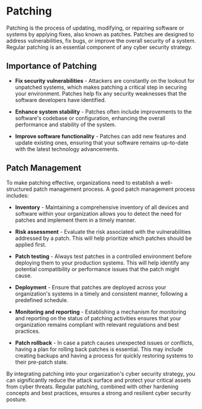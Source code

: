 # Patching

Patching is the process of updating, modifying, or repairing software or systems by applying fixes, also known as patches. Patches are designed to address vulnerabilities, fix bugs, or improve the overall security of a system. Regular patching is an essential component of any cyber security strategy.

## Importance of Patching

- **Fix security vulnerabilities** - Attackers are constantly on the lookout for unpatched systems, which makes patching a critical step in securing your environment. Patches help fix any security weaknesses that the software developers have identified.

- **Enhance system stability** - Patches often include improvements to the software's codebase or configuration, enhancing the overall performance and stability of the system.

- **Improve software functionality** - Patches can add new features and update existing ones, ensuring that your software remains up-to-date with the latest technology advancements.

## Patch Management

To make patching effective, organizations need to establish a well-structured patch management process. A good patch management process includes:

- **Inventory** - Maintaining a comprehensive inventory of all devices and software within your organization allows you to detect the need for patches and implement them in a timely manner.

- **Risk assessment** - Evaluate the risk associated with the vulnerabilities addressed by a patch. This will help prioritize which patches should be applied first.

- **Patch testing** - Always test patches in a controlled environment before deploying them to your production systems. This will help identify any potential compatibility or performance issues that the patch might cause.

- **Deployment** - Ensure that patches are deployed across your organization's systems in a timely and consistent manner, following a predefined schedule.

- **Monitoring and reporting** - Establishing a mechanism for monitoring and reporting on the status of patching activities ensures that your organization remains compliant with relevant regulations and best practices.

- **Patch rollback** - In case a patch causes unexpected issues or conflicts, having a plan for rolling back patches is essential. This may include creating backups and having a process for quickly restoring systems to their pre-patch state.

By integrating patching into your organization's cyber security strategy, you can significantly reduce the attack surface and protect your critical assets from cyber threats. Regular patching, combined with other hardening concepts and best practices, ensures a strong and resilient cyber security posture.